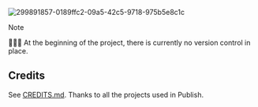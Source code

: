 ![299891857-0189ffc2-09a5-42c5-9718-975b5e8c1c](https://github.com/user-attachments/assets/391613cd-a9b9-4ae8-8bfb-9cb4c450dcde)

> [!NOTE]
> 🚧🚧🚧 At the beginning of the project, there is currently no version control in place.

## Credits

See [CREDITS.md](./docs/CREDITS.md). Thanks to all the projects used in Publish.
